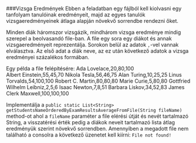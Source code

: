 ###Vizsga Eredmények
Ebben a feladatban egy fájlból kell kiolvasni egy tanfolyam tanulóinak eredményeit, majd az egyes tanulók vizsgaeredményeinek átlaga alapján növekvő sorrendbe rendezni őket. 

Minden diák háromszor vizsgázik, mindhárom vizsga eredménye mindig szerepel a beolvasandó file-ban. A file egy sora egy diákot és annak vizsgaeredményeit reprezentálja. Sorokon belül az adatok `,`-vel vannak elválasztva. Az első adat a diák neve, az ez után következő adatok a vizsga eredményei százalékos formában.

Egy példa a file felépítésére:
Ada Lovelace,20,80,100  
Albert Einstein,55,45,70
Nikola Tesla,56,46,75
Alan Turing,10,25,25
Linus Torvalds,54,100,100
Robert C. Martin,80,80,80
Marie Curie,5,80,80
Gottfried Wilhelm Leibniz,2,5,6
Isaac Newton,7,8,51
Barbara Liskov,34,52,83
James Clerk Maxwell,100,100,100

Implementálja a `public static List<String> getStudentsNameOrderedByExamResultsAverageFromFile(String fileName)` method-ot ahol a `fileName` paraméter a file elérési útját és nevét tartalmazó String, a visszatérési érték pedig a diákok neveit tartalmazó lista átlag eredményük szerint növekvő sorrendben. Amennyiben a megadott file nem található a consolra a következő üzenetet kell kiírni: `File not found!`
